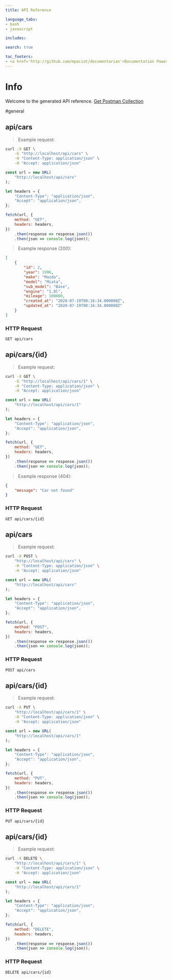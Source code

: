 ```yaml
---
title: API Reference

language_tabs:
- bash
- javascript

includes:

search: true

toc_footers:
- <a href='http://github.com/mpociot/documentarian'>Documentation Powered by Documentarian</a>
---
```

<!-- START_INFO -->
# Info

Welcome to the generated API reference.
[Get Postman Collection](http://localhost/docs/collection.json)

<!-- END_INFO -->

#general


<!-- START_b5807964b67925bcb310ef24f51967da -->
## api/cars
> Example request:

```bash
curl -X GET \
    -G "http://localhost/api/cars" \
    -H "Content-Type: application/json" \
    -H "Accept: application/json"
```

```javascript
const url = new URL(
    "http://localhost/api/cars"
);

let headers = {
    "Content-Type": "application/json",
    "Accept": "application/json",
};

fetch(url, {
    method: "GET",
    headers: headers,
})
    .then(response => response.json())
    .then(json => console.log(json));
```


> Example response (200):

```json
[
    {
        "id": 2,
        "year": 1996,
        "make": "Mazda",
        "model": "Miata",
        "sub_model": "Base",
        "engine": "1.8l",
        "mileage": 100000,
        "created_at": "2020-07-19T00:16:34.000000Z",
        "updated_at": "2020-07-19T00:16:34.000000Z"
    }
]
```

### HTTP Request
`GET api/cars`


<!-- END_b5807964b67925bcb310ef24f51967da -->

<!-- START_5835f3073a1fb3277b5fc35d89bad64e -->
## api/cars/{id}
> Example request:

```bash
curl -X GET \
    -G "http://localhost/api/cars/1" \
    -H "Content-Type: application/json" \
    -H "Accept: application/json"
```

```javascript
const url = new URL(
    "http://localhost/api/cars/1"
);

let headers = {
    "Content-Type": "application/json",
    "Accept": "application/json",
};

fetch(url, {
    method: "GET",
    headers: headers,
})
    .then(response => response.json())
    .then(json => console.log(json));
```


> Example response (404):

```json
{
    "message": "Car not found"
}
```

### HTTP Request
`GET api/cars/{id}`


<!-- END_5835f3073a1fb3277b5fc35d89bad64e -->

<!-- START_030a3b97848ed13cc21cfefd0a48956f -->
## api/cars
> Example request:

```bash
curl -X POST \
    "http://localhost/api/cars" \
    -H "Content-Type: application/json" \
    -H "Accept: application/json"
```

```javascript
const url = new URL(
    "http://localhost/api/cars"
);

let headers = {
    "Content-Type": "application/json",
    "Accept": "application/json",
};

fetch(url, {
    method: "POST",
    headers: headers,
})
    .then(response => response.json())
    .then(json => console.log(json));
```



### HTTP Request
`POST api/cars`


<!-- END_030a3b97848ed13cc21cfefd0a48956f -->

<!-- START_cd23c1970aa48399dfac4bbcbea20db5 -->
## api/cars/{id}
> Example request:

```bash
curl -X PUT \
    "http://localhost/api/cars/1" \
    -H "Content-Type: application/json" \
    -H "Accept: application/json"
```

```javascript
const url = new URL(
    "http://localhost/api/cars/1"
);

let headers = {
    "Content-Type": "application/json",
    "Accept": "application/json",
};

fetch(url, {
    method: "PUT",
    headers: headers,
})
    .then(response => response.json())
    .then(json => console.log(json));
```



### HTTP Request
`PUT api/cars/{id}`


<!-- END_cd23c1970aa48399dfac4bbcbea20db5 -->

<!-- START_2fa030336d4f47d1903c039cabebe397 -->
## api/cars/{id}
> Example request:

```bash
curl -X DELETE \
    "http://localhost/api/cars/1" \
    -H "Content-Type: application/json" \
    -H "Accept: application/json"
```

```javascript
const url = new URL(
    "http://localhost/api/cars/1"
);

let headers = {
    "Content-Type": "application/json",
    "Accept": "application/json",
};

fetch(url, {
    method: "DELETE",
    headers: headers,
})
    .then(response => response.json())
    .then(json => console.log(json));
```



### HTTP Request
`DELETE api/cars/{id}`


<!-- END_2fa030336d4f47d1903c039cabebe397 -->


